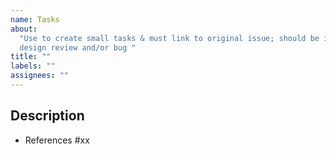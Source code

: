 ```yaml
---
name: Tasks
about:
  "Use to create small tasks & must link to original issue; should be items from
  design review and/or bug "
title: ""
labels: ""
assignees: ""
---
```


## Description

- References #xx
